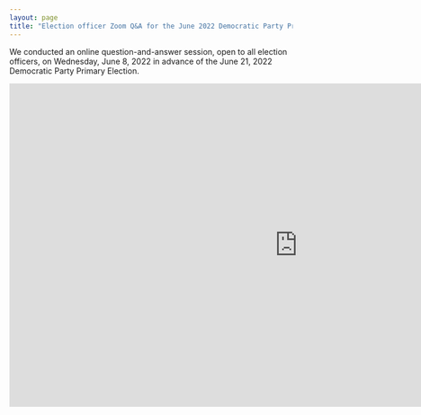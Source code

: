 ```yaml
---
layout: page
title: "Election officer Zoom Q&A for the June 2022 Democratic Party Primary"
---
```


We conducted an online question-and-answer session, open to all election officers, on Wednesday, June 8, 2022 in advance of the June 21, 2022 Democratic Party Primary Election.

<iframe width="1024" height="576" src="https://www.youtube.com/embed/RYUDSLp08Eg" title="YouTube video player" frameborder="0" allow="accelerometer; autoplay; clipboard-write; encrypted-media; gyroscope; picture-in-picture" allowfullscreen></iframe>
